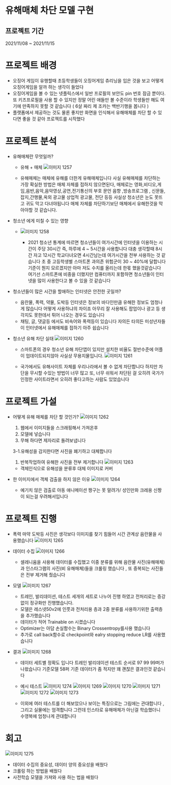 # 유해매체 차단 모델 구현

## 프로젝트 기간
2021/11/08 ~ 2021/11/15

# 프로젝트 배경

- 오징어 게임이 유행할때 초등학생들이 오징어게임 츄리닝을 입은 것을 보고 어떻게 오징어게임을 알까 하는 생각이 들었다
- 오징어게임을 볼 수 있는 넷플릭스에서 일반 프로필의 보안도 pin 번호 잠금 뿐이다. 또 키즈프로필을 사용 할 수 있지만 정말 어린 애들만 볼 수준이라 학생들만 해도 여기에 만족하지 못할 것 같습니다 ( 6살 짜리 제 조카는 백반기행을 봅니다 )
- 플랫폼에서 제공하는 것도 물론 좋지만 화면을 인식해서 유해매체를 차단 할 수 있다면 좋을 것 같아 프로젝트를 시작했다

# 프로젝트 분석

- 유해매체란 무엇일까?
    - 유해 + 매체
        ![이미지 1257](https://user-images.githubusercontent.com/86823305/165061741-b6d3495c-aeb2-4c93-a8af-eb90875cf4ea.png)


        
        
    - 유해매체는 매체에 유해를 더한게 유해매체입니다 사실 유해매체를 차단하는 가장 확실한 방법은 매체 자체를 접하지 않으면된다, 매체로는 영화,비디오,게임,음반,음악,음악영상,공연,전기통신의 부호 문언 음향 ,방송프로그램 , 신문들,잡지,간행물,옥외 광고물 상업적 광고물, 전단 등등 사실상 청소년은 눈도 못뜨고 귀도 막고 다녀야됩니다 매체 자체를 차단하기보단 매체에서 유해한것을 막아야할 것 같습니다.
- 청소년 에게 미칠 수 있는 영향
  - ![이미지 1258](https://user-images.githubusercontent.com/86823305/165061534-eda42bb4-4c66-4921-9535-631edfc3c3c5.png)
    

    
    
    - 2021 청소년 통계에 따르면 청소년들이 여가시간에 인터넷을 이용하는 시간이 주당 30시간 즉, 하루에 4 ~ 5시간을 사용합니다 대충 생각할때 8시간 자고 12시간 학교다녀오면 4시간남는데 여가시간을 전부 사용하는 것 같습니다
    초 중 고등학생별 스마트폰 과의존 위험군이 30 ~ 40%에 달합니다 기준이 뭔지 모르겠지만 아마 저도 수치를 올리는데 한몫 했을것같습니다 여기선 스마트폰에 비중을 더했지만 컴퓨터까지 포함하면 청소년들이 인터넷을 많이 사용한다고 볼 수 있을 것 같습니다
- 청소년들이 많은 시간을 할애하는 인터넷은 안전한 곳일까?
    - 음란물, 폭력, 약물, 도박등 인터넷은 정보의 바다인만큼 유해한 정보도 엄청나게 많습니다 어떻게 사용하냐의 차이죠 아무리 잘 사용해도 팝업이나 광고 등 생각지도 못한데서 튀어 나오는 경우도 있습니다
    - 채팅, 글, 댓글등 에서도 비속어와 폭력등이 있습니다 자의든 타의든 미성년자들이 인터넷에서 유해매체를 접하기 아주 쉽습니다
- 청소년 유해 차단 실태
    ![이미지 1260](https://user-images.githubusercontent.com/86823305/165061812-35cfdd33-1082-4e1c-9759-8329d5cd533f.png)

   
    
    - 스마트폰의 경우 청소년 유해 차단앱이 있지만 설치한 비율도 절반수준에 어플이 업데이트되지않아 사실상 무용지물입니다.
    ![이미지 1261](https://user-images.githubusercontent.com/86823305/165061821-4bad1415-80ca-4770-a8c0-2800e371c556.png)

    
    
    - 국가에서도 유해사이트 자체를 우리나라에서 볼 수 없게 차단합니다 하지만 차단을 무시할 수있는 방법이 너무 많고 또, 너무 쉬워서 차단된 걸 오히려 국가가 인정한 사이트라면서 오히려 좋다고하는 사람도 있었습니다
    

# 프로젝트 가설

- 어떻게 유해 매체를 차단 할 것인가?
    ![이미지 1262](https://user-images.githubusercontent.com/86823305/165061852-6dac7da3-b381-40e6-b9aa-1a5abc3ccbf4.png)

    
    
    1. 웹에서 이미지들을 스크래핑해서 가져온후
    2. 모델에 넣습니다
    3. 무해 하다면 제자리로 돌려보냅니다
    
    3-1.유해성을 감지한다면 사진을 폐기하고 대체합니다
    
    1. 반복작업하여 유해한 사진을 전부 제거합니다
    ![이미지 1263](https://user-images.githubusercontent.com/86823305/165061866-5471ae73-43d4-4e1d-b58b-00f0b1ddb7d7.png)

    
    
    - 객체인식으로 유해성을 분류후 대체 이미지로 커버
- 한 이미지에서 객체 검출을 하지 않은 이유
    ![이미지 1264](https://user-images.githubusercontent.com/86823305/165061887-d9c3d27c-5d22-4ad4-af57-c4194fa4e375.png)

    
    
    - 예기치 않은 검출로 아동 애니메이션 짱구는 못 말려가/ 성인만화 크레용 신짱이 되는걸 우려해서입니다

# 프로젝트 진행

- 폭력 마약 도박등 사진은 생각보다 이미지를 찾기 힘들어 시간 관계상 음란물을 사용했습니다
![이미지 1265](https://user-images.githubusercontent.com/86823305/165061953-f7bc23fa-c235-47b6-81d6-0b0c7aca89b2.png)


- 데이터 수집
    ![이미지 1266](https://user-images.githubusercontent.com/86823305/165061969-885592c0-cb1e-4661-a3ea-6aab94743066.png)    
    
    - 셀레니움을 사용해 데이터를 수집했고 이중 분류를 위해 음란물 사진(유해매체)과 인스타그램의 사진(비 유해매체)들을 크롤링 했습니다 , 또 중복되는 사진들은 전부 제거해 줬습니다

- 모델
    ![이미지 1267](https://user-images.githubusercontent.com/86823305/165061996-875cb476-8136-4452-9d1c-8a7320102ad9.png)

    
    
    - 트레인, 발리데이션, 테스트 세개의 세트로 나누어 진행 하였고 전처리로는 증강없이 정규화만 진행했습니다.
    - 모델은 레스넷50v2에 인풋과 전처리용 층과 2중 분류를 사용하기위한 출력층을 추가했습니다
    - 데이터가 적어 Trainable on 시켰습니다
    - Optimizer는 아담 손실함수는 Binary Crossentropy를사용 했습니다
    - 추가로 call back함수로 checkpoint와 ealry stopping reduce LR를 사용했습니다

- 결과
    ![이미지 1268](https://user-images.githubusercontent.com/86823305/165062009-7e00589e-1f58-481d-b8b0-5dd5394581d0.png)

    
    - 데이터 세트별 정확도 입니다 트레인 발리데이션 테스트 순서로 97 99 99퍼가 나왔습니다 기준모델 58퍼 기준 데이터가 좀 적지만 꽤 괜찮은 결과인것 같습니다
    - 예시 테스트
        ![이미지 1274](https://user-images.githubusercontent.com/86823305/165062039-41c4fe05-a36b-4fbf-b514-061a703f82ee.png)
        ![이미지 1269](https://user-images.githubusercontent.com/86823305/165062049-ab07d5cc-fbf0-451f-9dbb-7d9f5fa60149.png)
        ![이미지 1270](https://user-images.githubusercontent.com/86823305/165062052-f371046d-67d3-4691-9eaa-57813c56c73a.png)
        ![이미지 1271](https://user-images.githubusercontent.com/86823305/165062054-cd3d29cc-6fd1-40de-99f5-0813c0ceb569.png)
        ![이미지 1272](https://user-images.githubusercontent.com/86823305/165062057-3c21d314-6662-4761-9df8-8e42f607d86f.png)
        ![이미지 1273](https://user-images.githubusercontent.com/86823305/165062061-7eb307d2-ed7c-42b4-a57b-162d015c65f3.png)
        
    - 이외에 여러 테스트를 더 해보았으나 보이는 특징으로는 그림에는 관대합니다 , 그리고 실물에는 엄격합니다 그런데 인스타로 유해매체가 아닌걸 학습했더니 수영복에 엄청나게 관대합니다

# 회고
![이미지 1275](https://user-images.githubusercontent.com/86823305/165062155-61319042-f340-42a4-88dc-6898c3eec5bb.png)
- 데이터 수집의 중요성, 데이터 양의 중요성을 배웠다
- 크롤링 하는 방법을 배웠다
- 사전학습 모델을 가져와 사용 하는 법을 배웠다
